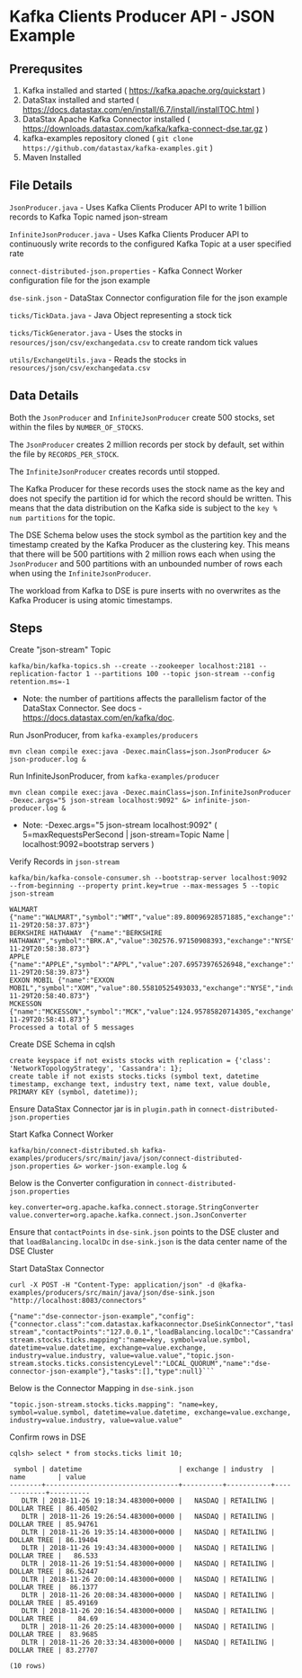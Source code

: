 # Kafka Clients Producer API - JSON Example

## Prerequsites
1. Kafka installed and started ( https://kafka.apache.org/quickstart )
2. DataStax installed and started ( https://docs.datastax.com/en/install/6.7/install/installTOC.html )
3. DataStax Apache Kafka Connector installed ( https://downloads.datastax.com/kafka/kafka-connect-dse.tar.gz )
4. kafka-examples repository cloned ( `git clone https://github.com/datastax/kafka-examples.git` )
5. Maven Installed

## File Details
`JsonProducer.java` - Uses Kafka Clients Producer API to write 1 billion records to Kafka Topic named json-stream

`InfiniteJsonProducer.java` - Uses Kafka Clients Producer API to continuously write records to the configured Kafka Topic at a user specified rate

`connect-distributed-json.properties` - Kafka Connect Worker configuration file for the json example

`dse-sink.json` - DataStax Connector configuration file for the json example

`ticks/TickData.java` - Java Object representing a stock tick

`ticks/TickGenerator.java` - Uses the stocks in `resources/json/csv/exchangedata.csv` to create random tick values

`utils/ExchangeUtils.java` - Reads the stocks in `resources/json/csv/exchangedata.csv`

## Data Details
Both the `JsonProducer` and `InfiniteJsonProducer` create 500 stocks, set within the files by `NUMBER_OF_STOCKS`.

The `JsonProducer` creates 2 million records per stock by default, set within the file by `RECORDS_PER_STOCK`.

The `InfiniteJsonProducer` creates records until stopped.

The Kafka Producer for these records uses the stock name as the key and does not specify the partition id for which the record should be written. This means that the data distribution on the Kafka side is subject to the `key % num partitions` for the topic.

The DSE Schema below uses the stock symbol as the partition key and the timestamp created by the Kafka Producer as the clustering key. This means that there will be 500 partitions with 2 million rows each when using the `JsonProducer` and 500 partitions with an unbounded number of rows each when using the `InfiniteJsonProducer`.

The workload from Kafka to DSE is pure inserts with no overwrites as the Kafka Producer is using atomic timestamps.


## Steps
Create "json-stream" Topic
```
kafka/bin/kafka-topics.sh --create --zookeeper localhost:2181 --replication-factor 1 --partitions 100 --topic json-stream --config retention.ms=-1
```
* Note: the number of partitions affects the parallelism factor of the DataStax Connector. See docs - https://docs.datastax.com/en/kafka/doc.

Run JsonProducer, from `kafka-examples/producers`
```
mvn clean compile exec:java -Dexec.mainClass=json.JsonProducer &> json-producer.log &
```

Run InfiniteJsonProducer, from `kafka-examples/producer`
```
mvn clean compile exec:java -Dexec.mainClass=json.InfiniteJsonProducer -Dexec.args="5 json-stream localhost:9092" &> infinite-json-producer.log &
```
* Note: -Dexec.args="5 json-stream localhost:9092" ( 5=maxRequestsPerSecond | json-stream=Topic Name | localhost:9092=bootstrap servers )

Verify Records in `json-stream`
```
kafka/bin/kafka-console-consumer.sh --bootstrap-server localhost:9092 --from-beginning --property print.key=true --max-messages 5 --topic json-stream
```
```
WALMART	{"name":"WALMART","symbol":"WMT","value":89.80096928571885,"exchange":"NYSE","industry":"RETAIL","datetime":"2018-11-29T20:58:37.873"}
BERKSHIRE HATHAWAY	{"name":"BERKSHIRE HATHAWAY","symbol":"BRK.A","value":302576.97150908393,"exchange":"NYSE","industry":"FINANCE","datetime":"2018-11-29T20:58:38.873"}
APPLE	{"name":"APPLE","symbol":"APPL","value":207.69573976526948,"exchange":"NASDAQ","industry":"TECH","datetime":"2018-11-29T20:58:39.873"}
EXXON MOBIL	{"name":"EXXON MOBIL","symbol":"XOM","value":80.55810525493033,"exchange":"NYSE","industry":"ENERGY","datetime":"2018-11-29T20:58:40.873"}
MCKESSON	{"name":"MCKESSON","symbol":"MCK","value":124.95785820714305,"exchange":"NYSE","industry":"HEALTH","datetime":"2018-11-29T20:58:41.873"}
Processed a total of 5 messages
```

Create DSE Schema in cqlsh
```
create keyspace if not exists stocks with replication = {'class': 'NetworkTopologyStrategy', 'Cassandra': 1};
create table if not exists stocks.ticks (symbol text, datetime timestamp, exchange text, industry text, name text, value double, PRIMARY KEY (symbol, datetime));
```

Ensure DataStax Connector jar is in `plugin.path` in `connect-distributed-json.properties`

Start Kafka Connect Worker
```
kafka/bin/connect-distributed.sh kafka-examples/producers/src/main/java/json/connect-distributed-json.properties &> worker-json-example.log &
```

Below is the Converter configuration in `connect-distributed-json.properties`
```
key.converter=org.apache.kafka.connect.storage.StringConverter
value.converter=org.apache.kafka.connect.json.JsonConverter
```

Ensure that `contactPoints` in `dse-sink.json` points to the DSE cluster and that `loadBalancing.localDc` in `dse-sink.json` is the data center name of the DSE Cluster

Start DataStax Connector
```
curl -X POST -H "Content-Type: application/json" -d @kafka-examples/producers/src/main/java/json/dse-sink.json "http://localhost:8083/connectors"
```
```
{"name":"dse-connector-json-example","config":{"connector.class":"com.datastax.kafkaconnector.DseSinkConnector","tasks.max":"100","topics":"json-stream","contactPoints":"127.0.0.1","loadBalancing.localDc":"Cassandra","topic.json-stream.stocks.ticks.mapping":"name=key, symbol=value.symbol, datetime=value.datetime, exchange=value.exchange, industry=value.industry, value=value.value","topic.json-stream.stocks.ticks.consistencyLevel":"LOCAL_QUORUM","name":"dse-connector-json-example"},"tasks":[],"type":null}```
```

Below is the Connector Mapping in `dse-sink.json`
```
"topic.json-stream.stocks.ticks.mapping": "name=key, symbol=value.symbol, datetime=value.datetime, exchange=value.exchange, industry=value.industry, value=value.value"
```

Confirm rows in DSE
```
cqlsh> select * from stocks.ticks limit 10;

 symbol | datetime                        | exchange | industry  | name        | value
--------+---------------------------------+----------+-----------+-------------+----------
   DLTR | 2018-11-26 19:18:34.483000+0000 |   NASDAQ | RETAILING | DOLLAR TREE | 86.40502
   DLTR | 2018-11-26 19:26:54.483000+0000 |   NASDAQ | RETAILING | DOLLAR TREE | 85.94761
   DLTR | 2018-11-26 19:35:14.483000+0000 |   NASDAQ | RETAILING | DOLLAR TREE | 86.19404
   DLTR | 2018-11-26 19:43:34.483000+0000 |   NASDAQ | RETAILING | DOLLAR TREE |   86.533
   DLTR | 2018-11-26 19:51:54.483000+0000 |   NASDAQ | RETAILING | DOLLAR TREE | 86.52447
   DLTR | 2018-11-26 20:00:14.483000+0000 |   NASDAQ | RETAILING | DOLLAR TREE |  86.1377
   DLTR | 2018-11-26 20:08:34.483000+0000 |   NASDAQ | RETAILING | DOLLAR TREE | 85.49169
   DLTR | 2018-11-26 20:16:54.483000+0000 |   NASDAQ | RETAILING | DOLLAR TREE |    84.69
   DLTR | 2018-11-26 20:25:14.483000+0000 |   NASDAQ | RETAILING | DOLLAR TREE |  83.9685
   DLTR | 2018-11-26 20:33:34.483000+0000 |   NASDAQ | RETAILING | DOLLAR TREE | 83.27707

(10 rows)
```
